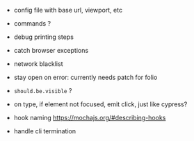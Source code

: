 - config file with base url, viewport, etc
- commands ?
- debug printing steps
- catch browser exceptions
- network blacklist
- stay open on error: currently needs patch for folio

- `should.be.visible` ?
- on type, if element not focused, emit click, just like cypress?

- hook naming https://mochajs.org/#describing-hooks

- handle cli termination
